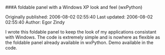 ###A foldable panel with a Windows XP look and feel (wxPython)

Originally published: 2006-08-02 02:55:40
Last updated: 2006-08-02 02:55:40
Author: Egor Zindy

I wrote this foldable panel to keep the look of my applications consistant with Windows. The code is extremely simple and is nowhere as flexible as the foldable panel already available in wxPython. Demo available in the code.